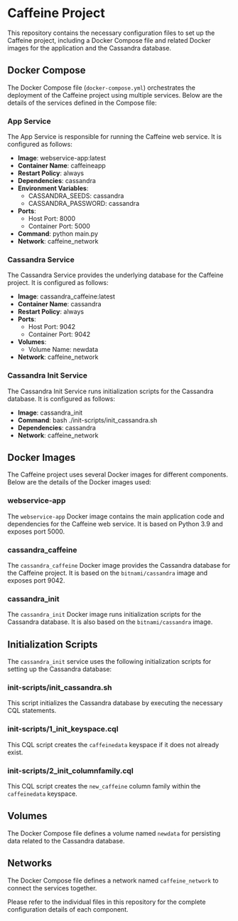 # Caffeine Project

This repository contains the necessary configuration files to set up the Caffeine project, including a Docker Compose file and related Docker images for the application and the Cassandra database.

## Docker Compose

The Docker Compose file (`docker-compose.yml`) orchestrates the deployment of the Caffeine project using multiple services. Below are the details of the services defined in the Compose file:

### App Service

The App Service is responsible for running the Caffeine web service. It is configured as follows:

- **Image**: webservice-app:latest
- **Container Name**: caffeineapp
- **Restart Policy**: always
- **Dependencies**: cassandra
- **Environment Variables**:
  - CASSANDRA_SEEDS: cassandra
  - CASSANDRA_PASSWORD: cassandra
- **Ports**:
  - Host Port: 8000
  - Container Port: 5000
- **Command**: python main.py
- **Network**: caffeine_network

### Cassandra Service

The Cassandra Service provides the underlying database for the Caffeine project. It is configured as follows:

- **Image**: cassandra_caffeine:latest
- **Container Name**: cassandra
- **Restart Policy**: always
- **Ports**:
  - Host Port: 9042
  - Container Port: 9042
- **Volumes**:
  - Volume Name: newdata
- **Network**: caffeine_network

### Cassandra Init Service

The Cassandra Init Service runs initialization scripts for the Cassandra database. It is configured as follows:

- **Image**: cassandra_init
- **Command**: bash ./init-scripts/init_cassandra.sh
- **Dependencies**: cassandra
- **Network**: caffeine_network

## Docker Images

The Caffeine project uses several Docker images for different components. Below are the details of the Docker images used:

### webservice-app

The `webservice-app` Docker image contains the main application code and dependencies for the Caffeine web service. It is based on Python 3.9 and exposes port 5000.

### cassandra_caffeine

The `cassandra_caffeine` Docker image provides the Cassandra database for the Caffeine project. It is based on the `bitnami/cassandra` image and exposes port 9042.

### cassandra_init

The `cassandra_init` Docker image runs initialization scripts for the Cassandra database. It is also based on the `bitnami/cassandra` image.

## Initialization Scripts

The `cassandra_init` service uses the following initialization scripts for setting up the Cassandra database:

### init-scripts/init_cassandra.sh

This script initializes the Cassandra database by executing the necessary CQL statements.

### init-scripts/1_init_keyspace.cql

This CQL script creates the `caffeinedata` keyspace if it does not already exist.

### init-scripts/2_init_columnfamily.cql

This CQL script creates the `new_caffeine` column family within the `caffeinedata` keyspace.

## Volumes

The Docker Compose file defines a volume named `newdata` for persisting data related to the Cassandra database.

## Networks

The Docker Compose file defines a network named `caffeine_network` to connect the services together.

Please refer to the individual files in this repository for the complete configuration details of each component.

